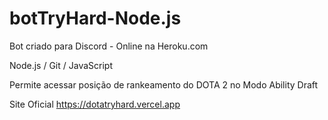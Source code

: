 # botTryHard-Node.js

Bot criado para Discord - Online na Heroku.com

 Node.js / Git / JavaScript

Permite acessar posição de rankeamento do DOTA 2 no Modo Ability Draft

Site Oficial https://dotatryhard.vercel.app
